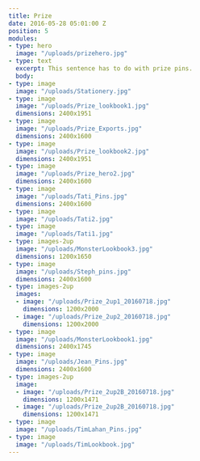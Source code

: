```yaml
---
title: Prize
date: 2016-05-28 05:01:00 Z
position: 5
modules:
- type: hero
  image: "/uploads/prizehero.jpg"
- type: text
  excerpt: This sentence has to do with prize pins.
  body: 
- type: image
  image: "/uploads/Stationery.jpg"
- type: image
  image: "/uploads/Prize_lookbook1.jpg"
  dimensions: 2400x1951
- type: image
  image: "/uploads/Prize_Exports.jpg"
  dimensions: 2400x1600
- type: image
  image: "/uploads/Prize_lookbook2.jpg"
  dimensions: 2400x1951
- type: image
  image: "/uploads/Prize_hero2.jpg"
  dimensions: 2400x1600
- type: image
  image: "/uploads/Tati_Pins.jpg"
  dimensions: 2400x1600
- type: image
  image: "/uploads/Tati2.jpg"
- type: image
  image: "/uploads/Tati1.jpg"
- type: images-2up
  image: "/uploads/MonsterLookbook3.jpg"
  dimensions: 1200x1650
- type: image
  image: "/uploads/Steph_pins.jpg"
  dimensions: 2400x1600
- type: images-2up
  images:
  - image: "/uploads/Prize_2up1_20160718.jpg"
    dimensions: 1200x2000
  - image: "/uploads/Prize_2up2_20160718.jpg"
    dimensions: 1200x2000
- type: image
  image: "/uploads/MonsterLookbook1.jpg"
  dimensions: 2400x1745
- type: image
  image: "/uploads/Jean_Pins.jpg"
  dimensions: 2400x1600
- type: images-2up
  image:
  - image: "/uploads/Prize_2up2B_20160718.jpg"
    dimensions: 1200x1471
  - image: "/uploads/Prize_2up2B_20160718.jpg"
    dimensions: 1200x1471
- type: image
  image: "/uploads/TimLahan_Pins.jpg"
- type: image
  image: "/uploads/TimLookbook.jpg"
---
```


